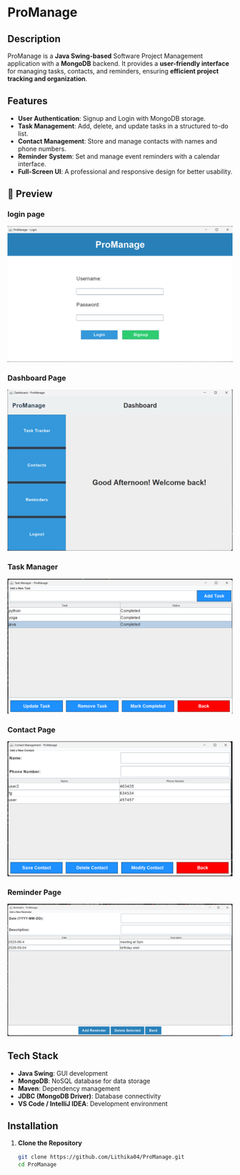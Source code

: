 # ProManage

## Description
ProManage is a **Java Swing-based** Software Project Management application with a **MongoDB** backend. It provides a **user-friendly interface** for managing tasks, contacts, and reminders, ensuring **efficient project tracking and organization**.

## Features
- **User Authentication**: Signup and Login with MongoDB storage.
- **Task Management**: Add, delete, and update tasks in a structured to-do list.
- **Contact Management**: Store and manage contacts with names and phone numbers.
- **Reminder System**: Set and manage event reminders with a calendar interface.
- **Full-Screen UI**: A professional and responsive design for better usability.
## 📸 Preview

### login page
![Desktop page](./loginpage.png)

### Dashboard Page
![Desktop page](./dashboaardpage.png)

### Task Manager
![Desktop page](./taskmanagerpage.png)

### Contact Page
![Desktop page](./contactpage.png)

### Reminder Page
![Desktop page](./reminderpage.png)
## Tech Stack
- **Java Swing**: GUI development
- **MongoDB**: NoSQL database for data storage
- **Maven**: Dependency management
- **JDBC (MongoDB Driver)**: Database connectivity
- **VS Code / IntelliJ IDEA**: Development environment

## Installation
1. **Clone the Repository**
   ```sh
   git clone https://github.com/Lithika04/ProManage.git
   cd ProManage
